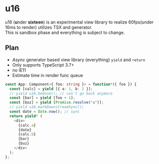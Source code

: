 # u16

u16 (<b>u</b>nder __sixteen__) is an experimental view library to realize 60fps(under 16ms to render) utilizes TSX and generator.  
This is sandbox phase and everything is subject to change.

## Plan

- _Async_ generator based view library (everything) `yield` and `return`
- Only supports TypeScript 3.7+
- no IE11
- Estimate time in render func queue

```ts
const App: Component<{ foo: string }> = function*({ foo }) {
  const [calc] = yield [{ a: 1, b: 2 }];
  // yield u16.beGone(); // can't go back anymore
  const [bar] = yield [foo + 1];
  const [buz] = yield [Promise.resolve("a")];
  // yield u16.markDownstreamSync();
  const date = Date.now(); // sync
  return yield* (
    <div>
      {calc.a}
      {date}
      {calc.b}
      {bar}
      {buz}
    </div>
  );
};
```

